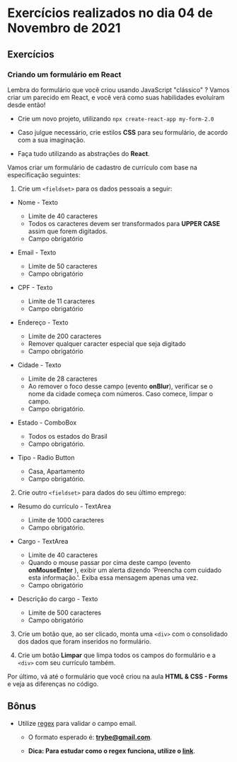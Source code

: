 # Exercícios realizados no dia 04 de Novembro de 2021

## Exercícios

### Criando um formulário em React

Lembra do formulário que você criou usando JavaScript "clássico" ? Vamos criar um parecido em React, e você verá como suas habilidades evoluíram desde então!

* Crie um novo projeto, utilizando `npx create-react-app my-form-2.0`

* Caso julgue necessário, crie estilos **CSS** para seu formulário, de acordo com a sua imaginação.

* Faça tudo utilizando as abstrações do **React**.

Vamos criar um formulário de cadastro de currículo com base na especificação seguintes:

1. Crie um `<fieldset>` para os dados pessoais a seguir:

* Nome - Texto
  * Limite de 40 caracteres
  * Todos os caracteres devem ser transformados para **UPPER CASE** assim que forem digitados.
  * Campo obrigatório

* Email - Texto
  * Limite de 50 caracteres
  * Campo obrigatório

* CPF - Texto
  * Limite de 11 caracteres
  * Campo obrigatório

* Endereço - Texto
  * Limite de 200 caracteres
  * Remover qualquer caracter especial que seja digitado
  * Campo obrigatório

* Cidade - Texto
  * Limite de 28 caracteres
  * Ao remover o foco desse campo (evento **onBlur**), verificar se o nome da cidade começa com números. Caso comece, limpar o campo.
  * Campo obrigatório.

* Estado - ComboBox
  * Todos os estados do Brasil
  * Campo obrigatório.

* Tipo - Radio Button
  * Casa, Apartamento
  * Campo obrigatório.

2. Crie outro `<fieldset>` para dados do seu último emprego:

* Resumo do currículo - TextArea
  * Limite de 1000 caracteres
  * Campo obrigatório.

* Cargo - TextArea
  * Limite de 40 caracteres
  * Quando o mouse passar por cima deste campo (evento **onMouseEnter** ), exibir um alerta dizendo 'Preencha com cuidado esta informação.'. Exiba essa mensagem apenas uma vez.
  * Campo obrigatório

* Descrição do cargo - Texto
  * Limite de 500 caracteres
  * Campo obrigatório

3. Crie um botão que, ao ser clicado, monta uma `<div>` com o consolidado dos dados que foram inseridos no formulário.

4. Crie um botão **Limpar** que limpa todos os campos do formulário e a `<div>` com seu currículo também.

Por último, vá até o formulário que você criou na aula **HTML & CSS - Forms** e veja as diferenças no código.

## Bônus

* Utilize [regex](https://www.regextester.com/100026) para validar o campo email.

  * O formato esperado é: **trybe@gmail.com**.

  * **Dica: Para estudar como o regex funciona, utilize o [link](https://regexone.com/)**.
